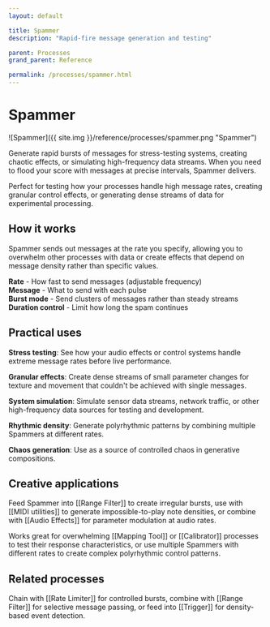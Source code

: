 ```yaml
---
layout: default

title: Spammer
description: "Rapid-fire message generation and testing"

parent: Processes
grand_parent: Reference

permalink: /processes/spammer.html
---
```

# Spammer

![Spammer]({{ site.img }}/reference/processes/spammer.png "Spammer")

Generate rapid bursts of messages for stress-testing systems, creating chaotic effects, or simulating high-frequency data streams. When you need to flood your score with messages at precise intervals, Spammer delivers.

Perfect for testing how your processes handle high message rates, creating granular control effects, or generating dense streams of data for experimental processing.

## How it works

Spammer sends out messages at the rate you specify, allowing you to overwhelm other processes with data or create effects that depend on message density rather than specific values.

**Rate** - How fast to send messages (adjustable frequency)  
**Message** - What to send with each pulse  
**Burst mode** - Send clusters of messages rather than steady streams  
**Duration control** - Limit how long the spam continues

## Practical uses

**Stress testing**: See how your audio effects or control systems handle extreme message rates before live performance.

**Granular effects**: Create dense streams of small parameter changes for texture and movement that couldn't be achieved with single messages.

**System simulation**: Simulate sensor data streams, network traffic, or other high-frequency data sources for testing and development.

**Rhythmic density**: Generate polyrhythmic patterns by combining multiple Spammers at different rates.

**Chaos generation**: Use as a source of controlled chaos in generative compositions.

## Creative applications

Feed Spammer into [[Range Filter]] to create irregular bursts, use with [[MIDI utilities]] to generate impossible-to-play note densities, or combine with [[Audio Effects]] for parameter modulation at audio rates.

Works great for overwhelming [[Mapping Tool]] or [[Calibrator]] processes to test their response characteristics, or use multiple Spammers with different rates to create complex polyrhythmic control patterns.

## Related processes

Chain with [[Rate Limiter]] for controlled bursts, combine with [[Range Filter]] for selective message passing, or feed into [[Trigger]] for density-based event detection. 
